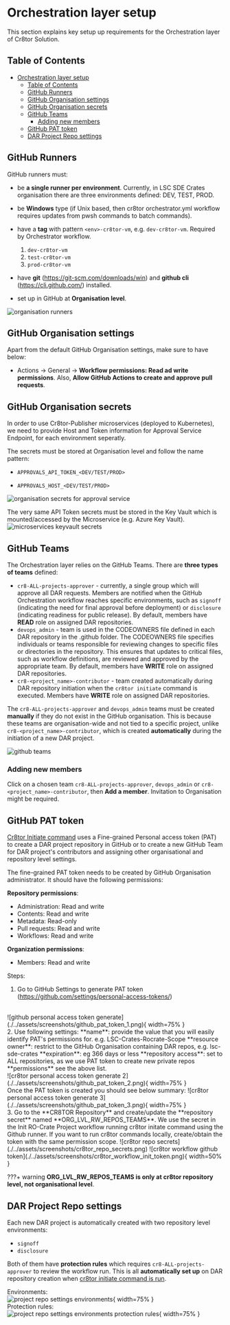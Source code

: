 # Orchestration layer setup

This section explains key setup up requirements for the Orchestration layer of Cr8tor Solution.

## Table of Contents

- [Orchestration layer setup](#orchestration-layer-setup)
  - [Table of Contents](#table-of-contents)
  - [GitHub Runners](#github-runners)
  - [GitHub Organisation settings](#github-organisation-settings)
  - [GitHub Organisation secrets](#github-organisation-secrets)
  - [GitHub Teams](#github-teams)
    - [Adding new members](#adding-new-members)
  - [GitHub PAT token](#github-pat-token)
  - [DAR Project Repo settings](#dar-project-repo-settings)

## GitHub Runners

GitHub runners must:

- be **a single runner per environment**. Currently, in LSC SDE Crates organisation there are three environments defined: DEV, TEST, PROD.

- be **Windows** type (if Unix based, then cr8tor orchestrator.yml workflow requires updates from pwsh commands to batch commands).

- have a **tag** with pattern `<env>-cr8tor-vm`, e.g. `dev-cr8tor-vm`. Required by Orchestrator workflow.
  1. `dev-cr8tor-vm`
  2. `test-cr8tor-vm`
  3. `prod-cr8tor-vm`

- have **git** (<https://git-scm.com/downloads/win>) and **github cli** (<https://cli.github.com/>) installed.

- set up in GitHub at **Organisation level**.

![organisation runners](./../assets/screenshots/organisation_runners.png)

## GitHub Organisation settings

Apart from the default GitHub Organisation settings, make sure to have below:

- Actions -> General -> **Workflow permissions: Read ad write permissions**. Also, **Allow GitHub Actions to create and approve pull requests**.

## GitHub Organisation secrets

In order to use Cr8tor-Publisher microservices (deployed to Kubernetes), we need to provide Host and Token information for Approval Service Endpoint, for each environment seperatly.

The secrets must be stored at Organisation level and follow the name pattern:

- `APPROVALS_API_TOKEN_<DEV/TEST/PROD>`

- `APPROVALS_HOST_<DEV/TEST/PROD>`

![organisation secrets for approval service](./../assets/screenshots/organisation_environments_secrets.png)

The very same API Token secrets must be stored in the Key Vault which is mounted/accessed by the Microservice (e.g. Azure Key Vault).
![microservices keyvault secrets](./../assets/screenshots/microapps_kv_secrets.png)

## GitHub Teams

The Orchestration layer relies on the GitHub Teams. There are **three types of teams** defined:

- `cr8-ALL-projects-approver` - currently, a single group which will approve all DAR requests. Members are notified when the GitHub Orchestration workflow reaches specific environments, such as `signoff` (indicating the need for final approval before deployment) or `disclosure` (indicating readiness for public release). By default, members have **READ** role on assigned DAR repositories.
- `devops_admin` - team is used in the CODEOWNERS file defined in each DAR repository in the .github folder. The CODEOWNERS file specifies individuals or teams responsible for reviewing changes to specific files or directories in the repository. This ensures that updates to critical files, such as workflow definitions, are reviewed and approved by the appropriate team. By default, members have **WRITE** role on assigned DAR repositories.
- `cr8-<project_name>-contributor` - team created automatically during DAR repository initiation when the `cr8tor initiate` command is executed. Members have **WRITE** role on assigned DAR repositories.

The `cr8-ALL-projects-approver` and `devops_admin` teams must be created **manually** if they do not exist in the GitHub organisation. This is because these teams are organisation-wide and not tied to a specific project, unlike `cr8-<project_name>-contributor`, which is created **automatically** during the initiation of a new DAR project.

![github teams](./../assets/screenshots/github_teams.png)

### Adding new members

Click on a chosen team `cr8-ALL-projects-approver`, `devops_admin` or `cr8-<project_name>-contributor`, then **Add a member**. Invitation to Organisation might be required.

## GitHub PAT token

[Cr8tor Initiate command](./../cr8tor-cli/commands.md#initiate-project) uses a Fine-grained Personal access token (PAT) to create a DAR project repository in GitHub or to create a new GitHub Team for DAR project's contributors and assigning other organisational and repository level settings.

The fine-grained PAT token needs to be created by GitHub Organisation administrator. It should have the following permissions:

**Repository permissions**:

- Administration: Read and write
- Contents: Read and write
- Metadata: Read-only
- Pull requests: Read and write
- Workflows: Read and write

**Organization permissions**:

- Members: Read and write

Steps:

1. Go to GitHub Settings to generate PAT token (<https://github.com/settings/personal-access-tokens/>)
<br />
![github personal access token generate](./../assets/screenshots/github_pat_token_1.png){ width=75% }
<br />
2. Use following settings:
**name**: provide the value that you will easily identify PAT's permissions for. e.g. LSC-Crates-Rocrate-Scope
**resource owner**: restrict to the GitHub Organisation containing DAR repos, e.g. lsc-sde-crates
**expiration**: eg 366 days or less
**repository access**: set to ALL repositories, as we use PAT token to create new private repos
**permissions** see the above list.
<br />
![cr8tor personal access token generate 2](./../assets/screenshots/github_pat_token_2.png){ width=75% }
<br />
Once the PAT token is created you should see below summary:
![cr8tor personal access token generate 3](./../assets/screenshots/github_pat_token_3.png){ width=75% }
<br />
3. Go to the **CR8TOR Repository** and create/update the **repository secret** named **ORG_LVL_RW_REPOS_TEAMS**.
  We use the secret in the Init RO-Crate Project workflow running cr8tor initate command using the Github runner.
  If you want to run cr8tor commands locally, create/obtain the token with the same permission scope.
![cr8tor repo secrets](./../assets/screenshots/cr8tor_repo_secrets.png)
![cr8tor workflow github token](./../assets/screenshots/cr8tor_workflow_init_token.png){ width=50% }

???+ warning
    **ORG_LVL_RW_REPOS_TEAMS is only at cr8tor repository level, not organisational level**.

## DAR Project Repo settings

Each new DAR project is automatically created with two repository level environments:

- `signoff`
- `disclosure`

Both of them have **protection rules** which requires `cr8-ALL-projects-approver` to review the workflow run.
This is all **automatically set up** on DAR repository creation when [cr8tor initiate command is run](./../user-guide/create-new-dar-project.md).

Environments:
<br />
![project repo settings environments](./../assets/screenshots/project_repo_settings_env.png){ width=75% }
<br />
Protection rules:
<br />
![project repo settings environments protection rules](./../assets/screenshots/project_repo_settings_env_rules.png){ width=75% }

